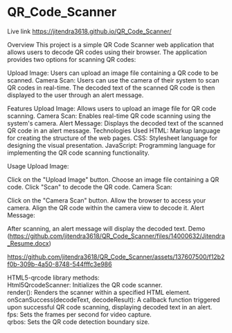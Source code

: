 # QR_Code_Scanner

Live link https://jitendra3618.github.io/QR_Code_Scanner/


Overview
This project is a simple QR Code Scanner web application that allows users to decode QR codes using their browser. The application provides two options for scanning QR codes:

Upload Image: Users can upload an image file containing a QR code to be scanned.
Camera Scan: Users can use the camera of their system to scan QR codes in real-time.
The decoded text of the scanned QR code is then displayed to the user through an alert message.

Features
Upload Image: Allows users to upload an image file for QR code scanning.
Camera Scan: Enables real-time QR code scanning using the system's camera.
Alert Message: Displays the decoded text of the scanned QR code in an alert message.
Technologies Used
HTML: Markup language for creating the structure of the web pages.
CSS: Stylesheet language for designing the visual presentation.
JavaScript: Programming language for implementing the QR code scanning functionality.

Usage
Upload Image:

Click on the "Upload Image" button.
Choose an image file containing a QR code.
Click "Scan" to decode the QR code.
Camera Scan:

Click on the "Camera Scan" button.
Allow the browser to access your camera.
Align the QR code within the camera view to decode it.
Alert Message:

After scanning, an alert message will display the decoded text.
Demo
(https://github.com/jitendra3618/QR_Code_Scanner/files/14000632/Jitendra_Resume.docx)


https://github.com/jitendra3618/QR_Code_Scanner/assets/137607500/f12b2f0b-309b-4a50-8748-544fffc3e986

HTML5-qrcode library methods:<br>
Html5QrcodeScanner: Initializes the QR code scanner.<br>
render(): Renders the scanner within a specified HTML element.<br>
onScanSuccess(decodeText, decodeResult): A callback function triggered upon successful QR code scanning, displaying decoded text in an alert.<br>
fps: Sets the frames per second for video capture.<br>
qrbos: Sets the QR code detection boundary size.<br>
